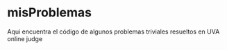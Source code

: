 # misProblemas
Aqui encuentra el código de algunos problemas triviales resueltos en UVA online judge
